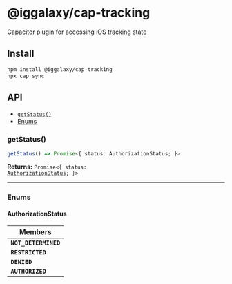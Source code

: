 # @iggalaxy/cap-tracking

Capacitor plugin for accessing iOS tracking state

## Install

```bash
npm install @iggalaxy/cap-tracking
npx cap sync
```

## API

<docgen-index>

* [`getStatus()`](#getstatus)
* [Enums](#enums)

</docgen-index>

<docgen-api>
<!--Update the source file JSDoc comments and rerun docgen to update the docs below-->

### getStatus()

```typescript
getStatus() => Promise<{ status: AuthorizationStatus; }>
```

**Returns:** <code>Promise&lt;{ status: <a href="#authorizationstatus">AuthorizationStatus</a>; }&gt;</code>

--------------------


### Enums


#### AuthorizationStatus

| Members              |
| -------------------- |
| **`NOT_DETERMINED`** |
| **`RESTRICTED`**     |
| **`DENIED`**         |
| **`AUTHORIZED`**     |

</docgen-api>
